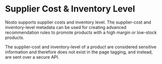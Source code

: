 # Supplier Cost & Inventory Level

Nosto supports supplier costs and inventory level. The supplier-cost and inventory-level metadata can be used for creating advanced recommendation rules to promote products with a high margin or low-stock products.

The supplier-cost and inventory-level of a product are considered sensitive information and therefore does not exist in the page tagging, and instead, are sent over a secure API.

